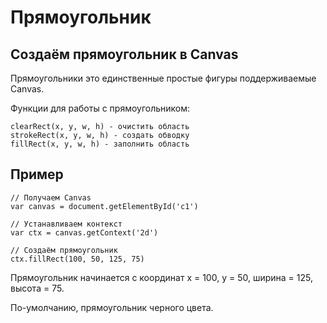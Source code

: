 # Прямоугольник
## Создаём прямоугольник в Canvas
Прямоугольники это единственные простые фигуры поддерживаемые Canvas.

Функции для работы с прямоугольником:

    clearRect(x, y, w, h) - очистить область
    strokeRect(x, y, w, h) - создать обводку
    fillRect(x, y, w, h) - заполнить область

## Пример

    // Получаем Canvas
    var canvas = document.getElementById('c1')

    // Устанавливаем контекст
    var ctx = canvas.getContext('2d')

    // Создаём прямоугольник
    ctx.fillRect(100, 50, 125, 75)

Прямоугольник начинается с координат x = 100, y = 50, ширина = 125, высота = 75.

По-умолчанию, прямоугольник черного цвета.
